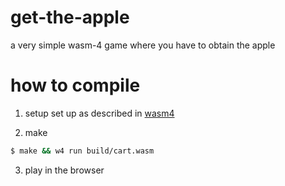 # get-the-apple
a very simple wasm-4 game where you have to obtain the apple

# how to compile

1) setup
set up as described in [wasm4](https://wasm4.org/docs/getting-started/setup)

2) make
```sh
$ make && w4 run build/cart.wasm
```

3) play in the browser
